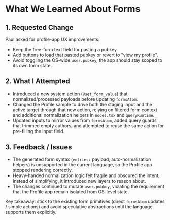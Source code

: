 # What We Learned About Forms

## 1. Requested Change
Paul asked for profile-app UX improvements:
- Keep the free-form text field for pasting a pubkey.
- Add buttons to load that pasted pubkey or revert to "view my profile".
- Avoid toggling the OS-wide `user.pubkey`; the app should stay scoped to its own form state.

## 2. What I Attempted
- Introduced a new system action (`@set_form_value`) that normalized/processed payloads before updating `formsAtom`.
- Changed the Profile sample to drive both the staging input and the active target through that new action, relying on filtered form context and additional normalization helpers in `nodes.tsx` and `queryRuntime`.
- Updated inputs to mirror values from `formsAtom`, added query guards that trimmed empty authors, and attempted to reuse the same action for pre-filling the input field.

## 3. Feedback / Issues
- The generated form syntax (`entries:` payload, auto-normalization helpers) is unsupported in the current language, so the Profile app stopped rendering correctly.
- Heavy-handed normalization logic felt fragile and obscured the intent; instead of simplifying, it introduced new layers to reason about.
- The changes continued to mutate `user.pubkey`, violating the requirement that the Profile app remain isolated from OS-level state.

Key takeaway: stick to the existing form primitives (direct `formsAtom` updates / simple actions) and avoid speculative abstractions until the language supports them explicitly.
